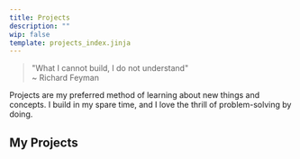 ```yaml
---
title: Projects
description: ""
wip: false
template: projects_index.jinja
---
```


> "What I cannot build, I do not understand"  
> ~ Richard Feyman

Projects are my preferred method of learning about new things and concepts. I build in my spare time, and I love the thrill of problem-solving by doing.

## My Projects
